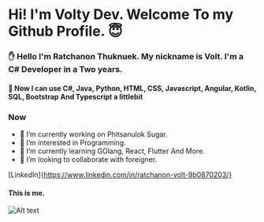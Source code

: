 # Hi! I'm Volty Dev. Welcome To my Github Profile. :innocent:

### :hand: Hello I'm Ratchanon Thuknuek. My nickname is Volt. I'm a C# Developer in a Two years.

#### :bookmark_tabs: Now I can use C#, Java, Python, HTML, CSS, Javascript, Angular, Kotlin, SQL, Bootstrap And Typescript a littlebit

### Now
- 👋 I’m currently working on Phitsanulok Sugar.
- 👀 I’m interested in Programming.
- 🌱 I’m currently learning GOlang, React, Flutter And More.
- 💞️ I’m looking to collaborate with foreigner.

[LinkedIn]{https://www.linkedin.com/in/ratchanon-volt-9b0870203/}

#### This is me.
![Alt text](https://www.img.in.th/images/ccf7ec103d499ac34c2219fe539fac5f.jpg?raw=true "Title")


<!---
Voltyvolt/Voltyvolt is a ✨ special ✨ repository because its `README.md` (this file) appears on your GitHub profile.
You can click the Preview link to take a look at your changes.
--->
